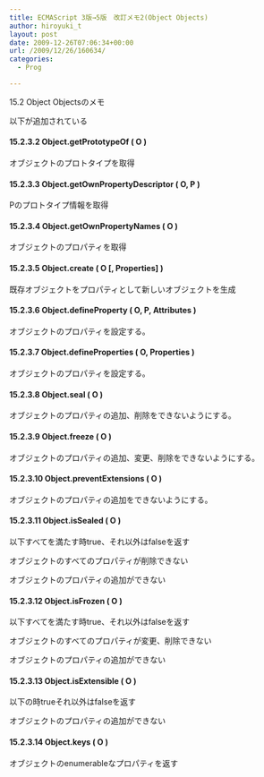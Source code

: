 ```yaml
---
title: ECMAScript 3版→5版　改訂メモ2(Object Objects)
author: hiroyuki_t
layout: post
date: 2009-12-26T07:06:34+00:00
url: /2009/12/26/160634/
categories:
  - Prog

---
```

<div class="section">
  <p>
    15.2 Object Objectsのメモ
  </p>
  
  <p>
    以下が追加されている
  </p>
  
  <p>
  </p>
  
  <h4>
    15.2.3.2 Object.getPrototypeOf ( O )
  </h4>
  
  <p>
    オブジェクトのプロトタイプを取得
  </p>
  
  <h4>
    15.2.3.3 Object.getOwnPropertyDescriptor ( O, P )
  </h4>
  
  <p>
    Pのプロトタイプ情報を取得
  </p>
  
  <h4>
    15.2.3.4 Object.getOwnPropertyNames ( O )
  </h4>
  
  <p>
    オブジェクトのプロパティを取得
  </p>
  
  <h4>
    15.2.3.5 Object.create ( O [, Properties] )
  </h4>
  
  <p>
    既存オブジェクトをプロパティとして新しいオブジェクトを生成
  </p>
  
  <h4>
    15.2.3.6 Object.defineProperty ( O, P, Attributes )
  </h4>
  
  <p>
    オブジェクトのプロパティを設定する。
  </p>
  
  <h4>
    15.2.3.7 Object.defineProperties ( O, Properties )
  </h4>
  
  <p>
    オブジェクトのプロパティを設定する。
  </p>
  
  <h4>
    15.2.3.8 Object.seal ( O )
  </h4>
  
  <p>
    オブジェクトのプロパティの追加、削除をできないようにする。
  </p>
  
  <h4>
    15.2.3.9 Object.freeze ( O )
  </h4>
  
  <p>
    オブジェクトのプロパティの追加、変更、削除をできないようにする。
  </p>
  
  <h4>
    15.2.3.10 Object.preventExtensions ( O )
  </h4>
  
  <p>
    オブジェクトのプロパティの追加をできないようにする。
  </p>
  
  <h4>
    15.2.3.11 Object.isSealed ( O )
  </h4>
  
  <p>
    以下すべてを満たす時true、それ以外はfalseを返す
  </p>
  
  <p>
    オブジェクトのすべてのプロパティが削除できない
  </p>
  
  <p>
    オブジェクトのプロパティの追加ができない
  </p>
  
  <h4>
    15.2.3.12 Object.isFrozen ( O )
  </h4>
  
  <p>
    以下すべてを満たす時true、それ以外はfalseを返す
  </p>
  
  <p>
    オブジェクトのすべてのプロパティが変更、削除できない
  </p>
  
  <p>
    オブジェクトのプロパティの追加ができない
  </p>
  
  <h4>
    15.2.3.13 Object.isExtensible ( O )
  </h4>
  
  <p>
    以下の時trueそれ以外はfalseを返す
  </p>
  
  <p>
    オブジェクトのプロパティの追加ができない
  </p>
  
  <h4>
    15.2.3.14 Object.keys ( O )
  </h4>
  
  <p>
    オブジェクトのenumerableなプロパティを返す
  </p>
</div>